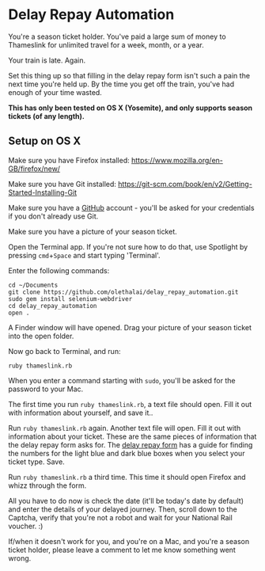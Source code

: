 # Delay Repay Automation

You're a season ticket holder. You've paid a large sum of money to Thameslink for unlimited travel for a week, month, or a year.

Your train is late. Again.

Set this thing up so that filling in the delay repay form isn't such a pain the next time you're held up. By the time you get off the train, you've had enough of your time wasted.

**This has only been tested on OS X (Yosemite), and only supports season tickets (of any length).**

## Setup on OS X

Make sure you have Firefox installed: <https://www.mozilla.org/en-GB/firefox/new/>

Make sure you have Git installed: <https://git-scm.com/book/en/v2/Getting-Started-Installing-Git>

Make sure you have a [GitHub](https://github.com) account - you'll be asked for your credentials if you don't already use Git.

Make sure you have a picture of your season ticket.

Open the Terminal app. If you're not sure how to do that, use Spotlight by pressing `cmd`+`Space` and start typing 'Terminal'.

Enter the following commands:

```
cd ~/Documents
git clone https://github.com/olethalai/delay_repay_automation.git
sudo gem install selenium-webdriver
cd delay_repay_automation
open .
```

A Finder window will have opened. Drag your picture of your season ticket into the open folder.

Now go back to Terminal, and run:

```
ruby thameslink.rb
```

When you enter a command starting with `sudo`, you'll be asked for the password to your Mac.

The first time you run `ruby thameslink.rb`, a text file should open. Fill it out with information about yourself, and save it..

Run `ruby thameslink.rb` again. Another text file will open. Fill it out with information about your ticket. These are the same pieces of information that the delay repay form asks for. The [delay repay form](http://www.thameslinkrailway.com/contact-us/delay-repay/claim-form/) has a guide for finding the numbers for the light blue and dark blue boxes when you select your ticket type. Save.

Run `ruby thameslink.rb` a third time. This time it should open Firefox and whizz through the form.

All you have to do now is check the date (it'll be today's date by default) and enter the details of your delayed journey. Then, scroll down to the Captcha, verify that you're not a robot and wait for your National Rail voucher. :)

If/when it doesn't work for you, and you're on a Mac, and you're a season ticket holder, please leave a comment to let me know something went wrong.
